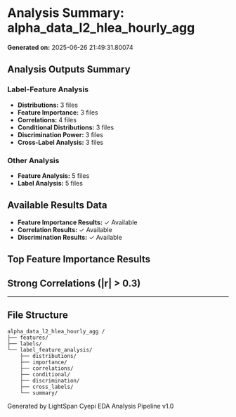 # Analysis Summary: alpha_data_l2_hlea_hourly_agg

**Generated on:**  2025-06-26 21:49:31.80074

## Analysis Outputs Summary

### Label-Feature Analysis
- **Distributions:**  3 files
- **Feature Importance:**  3 files
- **Correlations:**  4 files
- **Conditional Distributions:**  3 files
- **Discrimination Power:**  3 files
- **Cross-Label Analysis:**  3 files

### Other Analysis
- **Feature Analysis:**  5 files
- **Label Analysis:**  5 files

## Available Results Data
- **Feature Importance Results:**  ✓ Available
- **Correlation Results:**  ✓ Available
- **Discrimination Results:**  ✓ Available

## Top Feature Importance Results

## Strong Correlations (|r| > 0.3)


---
## File Structure

```
alpha_data_l2_hlea_hourly_agg /
├── features/
├── labels/
└── label_feature_analysis/
    ├── distributions/
    ├── importance/
    ├── correlations/
    ├── conditional/
    ├── discrimination/
    ├── cross_labels/
    └── summary/
```

Generated by LightSpan Cyepi EDA Analysis Pipeline v1.0

